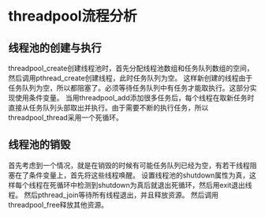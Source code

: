  # threadpool流程分析
 
 ## 线程池的创建与执行
 threadpool_create创建线程池时，首先分配线程池数组和任务队列数组的空间，然后调用pthread_create创建线程，此时任务队列为空。
 这样新创建的线程由于任务队列为空，所以都阻塞了。必须等待任务队列中有任务才能取执行。这部分实现使用条件变量。
 当用threadpool_add添加很多任务后，每个线程在取新任务时直接从任务队列头部取出并执行。由于需要不断的执行任务，所以threadpool_thread采用一个死循环。

 ## 线程池的销毁
 首先考虑到一个情况，就是在销毁的时候有可能任务队列已经为空，有若干线程阻塞在了条件变量上，首先将这些线程唤醒。
 设置线程池的shutdown属性为真，这样每个线程在死循环中检测到shutdown为真后就退出死循环，然后用exit退出线程。
 然后pthread_join等待所有线程退出，并且释放资源。
 然后调用threadpool_free释放其他资源。

